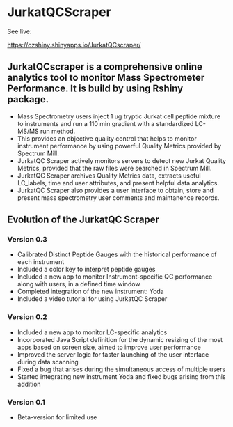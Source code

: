 # JurkatQCScraper

See live:

https://ozshiny.shinyapps.io/JurkatQCscraper/

## JurkatQCscraper is a comprehensive online analytics tool to monitor Mass Spectrometer Performance. It is build by using Rshiny package.

- Mass Spectrometry users inject 1 ug tryptic Jurkat cell peptide mixture to instruments and run a 110 min gradient with a standardized LC-MS/MS run method. 
- This provides an objective quality control that helps to monitor instrument performance by using powerful Quality Metrics provided by Spectrum Mill. 
- JurkatQC Scraper actively monitors servers to detect new Jurkat Quality Metrics, provided that the raw files were searched in Spectrum Mill. 
- JurkatQC Scraper archives Quality Metrics data, extracts useful LC_labels, time and user attributes, and present helpful data analytics. 
- JurkatQC Scraper also provides a user interface to obtain, store and present mass spectrometry user comments and maintanence records.

## Evolution of the JurkatQC Scraper
### Version 0.3
- Calibrated Distinct Peptide Gauges with the historical performance of each instrument
- Included a color key to interpret peptide gauges
- Included a new app to monitor Instrument-specific QC performance along with users, in a defined time window
- Completed integration of the new instrument: Yoda
- Included a video tutorial for using JurkatQC Scraper

### Version 0.2
- Included a new app to monitor LC-specific analytics
- Incorporated Java Script definition for the dynamic resizing of the most apps based on screen size, aimed to improve user performance
- Improved the server logic for faster launching of the user interface during data scanning
- Fixed a bug that arises during the simultaneous access of multiple users
- Started integrating new instrument Yoda and fixed bugs arising from this addition

### Version 0.1
- Beta-version for limited use
